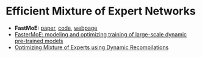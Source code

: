 # Efficient Mixture of Expert Networks

* **FastMoE:** [paper](https://arxiv.org/abs/2103.13262), [code](https://github.com/laekov/fastmoe), [webpage](https://fastmoe.ai/)
* [FasterMoE: modeling and optimizing training of large-scale dynamic pre-trained models](https://dl.acm.org/doi/abs/10.1145/3503221.3508418)
* [Optimizing Mixture of Experts using Dynamic Recompilations](https://arxiv.org/abs/2205.01848)
